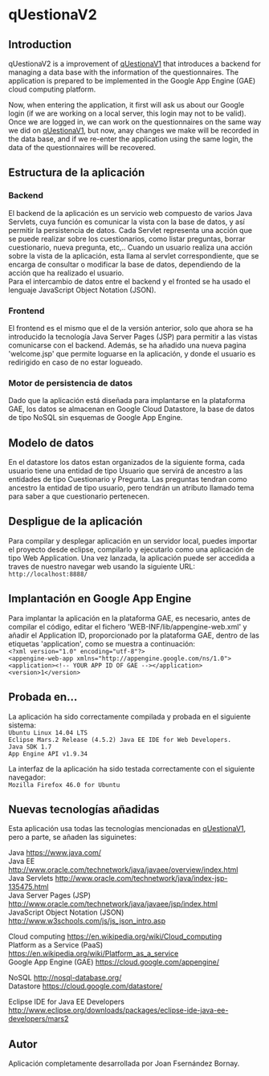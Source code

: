 # qUestionaV2

## Introduction
qUestionaV2 is a improvement of [qUestionaV1](https://github.com/Joanf81/qUestionaV1 "qUestionaV1") that introduces a backend for managing a data base with the information of the questionnaires. The application is prepared to be implemented in the Google App Engine (GAE) cloud computing platform.

Now, when entering the application, it first will ask us about our Google login (if we are working on a local server, this login may not to be valid). Once we are logged in, we can work on the questionnaires on the same way we did on [qUestionaV1](https://github.com/Joanf81/qUestionaV1 "qUestionaV1"), but now, anay changes we make will be recorded in the data base, and if we re-enter the application using the same login, the data of the questionnaires will be recovered.

## Estructura de la aplicación
### Backend
El backend de la aplicación es un servicio web compuesto de varios Java Servlets, cuya función es comunicar la vista con la base de datos, y así permitir la persistencia de datos. Cada Servlet representa una acción que se puede realizar sobre los cuestionarios, como listar preguntas, borrar cuestionario, nueva pregunta, etc,.. Cuando un usuario realiza una acción sobre la vista de la aplicación, esta llama al servlet correspondiente, que se encarga de consultar o modificar la base de datos, dependiendo de la acción que ha realizado el usuario.  
Para el intercambio de datos entre el backend y el fronted se ha usado el lenguaje JavaScript Object Notation (JSON).

### Frontend
El frontend es el mismo que el de la versión anterior, solo que ahora se ha introducido la tecnología Java Server Pages (JSP) para permitir a las vistas comunicarse con el backend. Además, se ha añadido una nueva pagina 'welcome.jsp' que permite loguarse en la aplicación, y donde el usuario es redirigido en caso de no estar logueado.

### Motor de persistencia de datos
Dado que la aplicación está diseñada para implantarse en la plataforma GAE, los datos se almacenan en Google Cloud Datastore, la base de datos de tipo NoSQL sin esquemas de Google App Engine.

## Modelo de datos
En el datastore los datos estan organizados de la siguiente forma, cada usuario tiene una entidad de tipo Usuario que servirá de ancestro a las entidades de tipo Cuestionario y Pregunta. Las preguntas tendran como ancestro la entidad de tipo usuario, pero tendrán un atributo llamado tema para saber a que cuestionario pertenecen.

## Despligue de la aplicación
Para compilar y desplegar aplicación en un servidor local, puedes importar el proyecto desde eclipse, compilarlo y ejecutarlo como una aplicación de tipo Web Application. Una vez lanzada, la aplicación puede ser accedida a traves de nuestro navegar web usando la siguiente URL:  
`http://localhost:8888/`  

## Implantación en Google App Engine 
Para implantar la aplicación en la plataforma GAE, es necesario, antes de compilar el código, editar el fichero 'WEB-INF/lib/appengine-web.xml' y añadir el Application ID, proporcionado por la plataforma GAE, dentro de las etiquetas 'application', como se muestra a continuación:  
`<?xml version="1.0" encoding="utf-8"?>`  
`<appengine-web-app xmlns="http://appengine.google.com/ns/1.0">`  
`<application><!-- YOUR APP ID OF GAE --></application>`  
`<version>1</version>`  

## Probada en...
La aplicación ha sido correctamente compilada y probada en el siguiente sistema:  
`Ubuntu Linux 14.04 LTS`  
`Eclipse Mars.2 Release (4.5.2) Java EE IDE for Web Developers.`  
`Java SDK 1.7`  
`App Engine API v1.9.34`  

La interfaz de la aplicación ha sido testada correctamente con el siguiente navegador:  
`Mozilla Firefox 46.0 for Ubuntu`  

## Nuevas tecnologías añadidas
Esta aplicación usa todas las tecnologías mencionadas en [qUestionaV1](https://github.com/Joanf81/qUestionaV1 "qUestionaV1"), pero a parte, se añaden las siguinetes:

Java https://www.java.com/  
Java EE http://www.oracle.com/technetwork/java/javaee/overview/index.html  
Java Servlets http://www.oracle.com/technetwork/java/index-jsp-135475.html  
Java Server Pages (JSP) http://www.oracle.com/technetwork/java/javaee/jsp/index.html  
JavaScript Object Notation (JSON) http://www.w3schools.com/js/js_json_intro.asp  
  
Cloud computing https://en.wikipedia.org/wiki/Cloud_computing  
Platform as a Service (PaaS) https://en.wikipedia.org/wiki/Platform_as_a_service  
Google App Engine (GAE) https://cloud.google.com/appengine/  

NoSQL http://nosql-database.org/  
Datastore https://cloud.google.com/datastore/  
  
Eclipse IDE for Java EE Developers http://www.eclipse.org/downloads/packages/eclipse-ide-java-ee-developers/mars2  

## Autor
Aplicación completamente desarrollada por Joan Fsernández Bornay.
